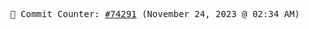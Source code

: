 <p align="center">
    <samp>
        📮 Commit Counter: <a href="https://github.com/Javascript-void0/Javascript-void0/commits/main">#74291</a> (November 24, 2023 @ 02:34 AM)
    </samp>
</p>